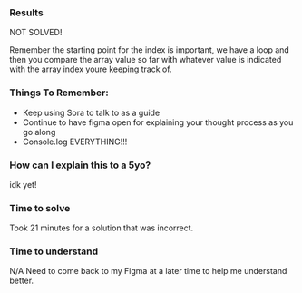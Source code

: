 ### Results
NOT SOLVED!

Remember the starting point for the index is important, we have a loop and then you compare the array value so far with whatever value is indicated with the array index youre keeping track of.

### Things To Remember: 
- Keep using Sora to talk to as a guide
- Continue to have figma open for explaining your thought process as you go along
- Console.log EVERYTHING!!!

### How can I explain this to a 5yo?
idk yet! 

### Time to solve
Took 21 minutes for a solution that was incorrect. 

### Time to understand
N/A Need to come back to my Figma at a later time to help me understand better.